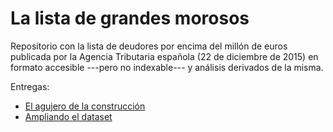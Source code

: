 # La lista de grandes morosos

Repositorio con la lista de deudores por encima del millón de euros publicada por la Agencia Tributaria española (22 de diciembre de 2015) en formato accesible ---pero no indexable--- y análisis derivados de la misma.

Entregas:

* [El agujero de la construcción](http://htmlpreview.github.io/?https://github.com/Enchufa2/spanish-debtors/blob/master/00.html)
* [Ampliando el dataset](http://htmlpreview.github.io/?https://github.com/Enchufa2/spanish-debtors/blob/master/01.html)

